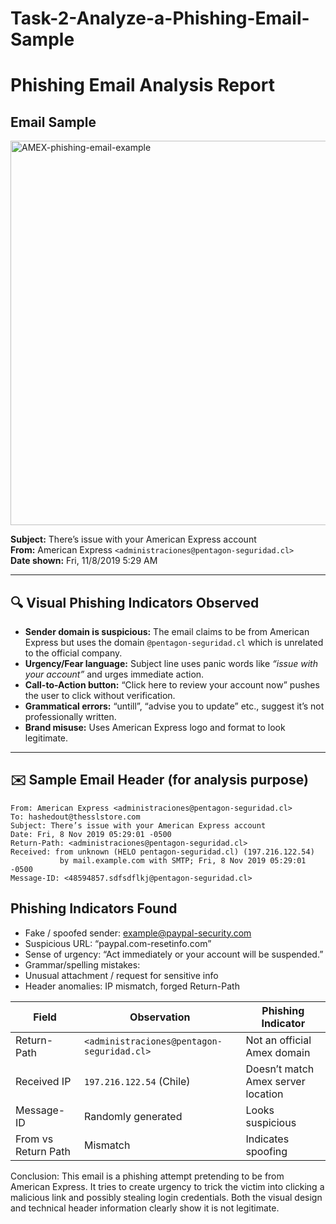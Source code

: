 # Task-2-Analyze-a-Phishing-Email-Sample
# Phishing Email Analysis Report

## Email Sample

<img width="837" height="615" alt="AMEX-phishing-email-example" src="https://github.com/user-attachments/assets/2b32129c-8bf3-48b9-90ae-d53667d98460" />

**Subject:** There’s issue with your American Express account  
**From:** American Express `<administraciones@pentagon-seguridad.cl>`  
**Date shown:** Fri, 11/8/2019 5:29 AM  

---

## 🔍 Visual Phishing Indicators Observed

- **Sender domain is suspicious:** The email claims to be from American Express but uses the domain `@pentagon-seguridad.cl` which is unrelated to the official company.
- **Urgency/Fear language:** Subject line uses panic words like *“issue with your account”* and urges immediate action.
- **Call-to-Action button:** “Click here to review your account now” pushes the user to click without verification.
- **Grammatical errors:** “untill”, “advise you to update” etc., suggest it’s not professionally written.
- **Brand misuse:** Uses American Express logo and format to look legitimate.

---

## ✉️ Sample Email Header (for analysis purpose)

```plaintext
From: American Express <administraciones@pentagon-seguridad.cl>
To: hashedout@thesslstore.com
Subject: There’s issue with your American Express account
Date: Fri, 8 Nov 2019 05:29:01 -0500
Return-Path: <administraciones@pentagon-seguridad.cl>
Received: from unknown (HELO pentagon-seguridad.cl) (197.216.122.54)
           by mail.example.com with SMTP; Fri, 8 Nov 2019 05:29:01 -0500
Message-ID: <48594857.sdfsdflkj@pentagon-seguridad.cl>

```
## Phishing Indicators Found

- Fake / spoofed sender: example@paypal-security.com  
- Suspicious URL: “paypal.com-resetinfo.com”
- Sense of urgency: “Act immediately or your account will be suspended.”
- Grammar/spelling mistakes: <mention if any>
- Unusual attachment / request for sensitive info
- Header anomalies: IP mismatch, forged Return-Path

| Field               | Observation                                | Phishing Indicator                 |
| ------------------- | ------------------------------------------ | ---------------------------------- |
| Return-Path         | `<administraciones@pentagon-seguridad.cl>` | Not an official Amex domain        |
| Received IP         | `197.216.122.54` (Chile)                   | Doesn’t match Amex server location |
| Message-ID          | Randomly generated                         | Looks suspicious                   |
| From vs Return Path | Mismatch                                   | Indicates spoofing                 |

Conclusion:
This email is a phishing attempt pretending to be from American Express. It tries to create urgency to trick the victim into clicking a malicious link and possibly stealing login credentials.
Both the visual design and technical header information clearly show it is not legitimate.
